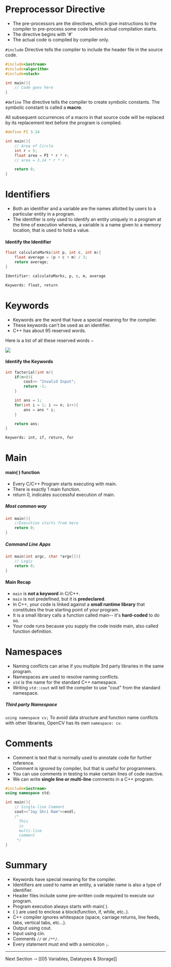 # Preprocessor Directive

+ The pre-processors are the directives, which give instructions to the compiler to pre-process some code before actual compilation starts.
+ The directive begins with '#'
+ The actual code is compiled by compiler only.

`#include`
Directive tells the compiler to include the header file in the source code.

```cpp
#include<iostream>
#include<algorithm>
#include<stack>

int main(){
	// Code goes here
}
```

`#define`
The directive tells the compiler to create symbolic constants. The symbolic constant is called a **macro**.

All subsequent occurrences of a macro in that source code will be replaced by its replacement text before the program is complied.

```cpp
#define PI 3.14

int main(){
	// Area of Circle
	int r = 5;
	float area = PI * r * r;
	// area = 3.14 * r * r

	return 0;
}
```

# Identifiers
+ Both an identifier and a variable are the names allotted by users to a particular entity in a program.
+ The identifier is only used to identify an entity uniquely in a program at the time of execution whereas, a variable is a name given to a memory location, that is used to hold a value.

#### Identify the Identifier

```cpp
float calculateMarks(int p, int c, int m){
	float average = (p + c + m) / 3;
	return average;
}
```

```bash
Identifier: calculateMarks, p, c, m, average
```

```bash
Keywords: float, return
```

# Keywords

+ Keywords are the word that have a special meaning for the compiler.
+ These keywords can't be used as an identifier.
+ C++ has about 95 reserved words.

Here is a list of all these reserved words −

![](https://i.imgur.com/biqcQlv.png)

#### Identify the Keywords

```cpp
int factorial(int n){
	if(n<0){
		cout<< "Invalid Input";
		return -1;
	}

	int ans = 1;
	for(int i = 1; i <= n; i++){
		ans = ans * i;
	}

	return ans;
}
```

```bash
Keywords: int, if, return, for
```

# Main
#### main( ) function
+ Every C/C++ Program starts executing with main.
+ There is exactly 1 main function.
+ return 0, indicates successful execution of main.

##### Most common way

```cpp
int main(){
	//Execution starts from here
	return 0;
}
```

##### Command Line Apps

```cpp
int main(int argc, char *argv[]){
	// Logic
	return 0;
}
```

#### Main Recap
+ `main` is **not a keyword** in C/C++.
+ `main` is not predefined, but it is **predeclared**.
+ In C++, your code is linked against a **small runtime library** that constitutes the true starting point of your program.
+ It is a small library calls a function called main-- it's **hard-coded** to do so.
+ Your code runs because you supply the code inside main, also called function definition.

# Namespaces
+ Naming conflicts can arise if you multiple 3rd party libraries in the same program.
+ Namespaces are used to resolve naming conflicts.
+ `std` is the name for the standard C++ namespace.
+ Writing `std::cout` will tell the compiler to use "cout" from the standard namespace.

##### Third party Namespace

`using namespace cv;`
To avoid data structure and function name conflicts with other libraries, OpenCV has its own `namespace: cv`.

# Comments

+ Comment is text that is normally used to annotate code for further reference.
+ Comment is ignored by compiler, but that is useful for programmers.
+ You can use comments in testing to make certain lines of code inactive.
+ We can write **single line or multi-line** comments in a C++ program.

```cpp
#include<iostream>
using namespace std;

int main(){
	// Single-line Comment
	cout<<"Jay Shri Ram"<<endl;
	/*
	  This
	  is
	  multi-line
	  comment
	 */
}
```

# Summary
+ Keywords have special meaning for the compiler.
+ Identifiers are used to name an entity, a variable name is also a type of identifier.
+ Header files include some pre-written code required to execute our program.
+ Program execution always starts with main( ).
+ { } are used to enclose a block(function, if, while, etc..).
+ C++ compiler ignores whitespace (space, carriage returns, line feeds, tabs, vertical tabs, etc...).
+ Output using cout.
+ Input using cin.
+ Comments `//` or `/**/`.
+ Every statement must end with a semicolon `;`.


---

Next Section ⇾
[[05 Variables, Datatypes & Storage]]